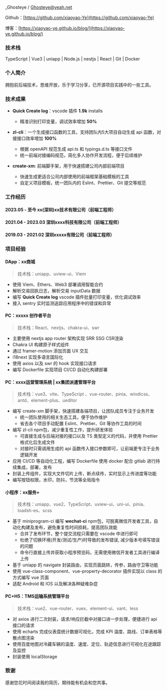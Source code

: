 _Ghosteye / <Ghosteye@yeah.net>

Github：[https://github.com/xiaoyao-Ye](https://github.com/xiaoyao-Ye)

博客：[https://xiaoyao-ye.github.io/blog/](https://xiaoyao-ye.github.io/blog/)

### 技术栈

TypeScript | Vue3 | uniapp | Node.js | nestjs | React | Git | Docker

### 个人简介

拥抱前后端技术，思维开放，乐于学习分享，已开源项目实践中的一些工具。

### 技术成果

- **Quick Create log**：vscode 插件 **1.9k** installs
  - 精准识别打印变量，调试效率增加 **50%**

- **zl-cli**：一个生成接口函数的工具，支持团队内5大项目自动生成 api 函数，对接接口效率增加 **100%**
  - 根据 openAPI 规范生成 api.ts 和 typings.d.ts 等接口文件
  - 统一前端对接编码规范，简化多人协作开发流程，便于后续维护

- **create-xm**: 前端脚手架，用于快速搭建公司内部前端项目
  - 快速生成更适合公司内部使用的前端框架基础模板的工具
  - 自定义项目模板，统一团队内的 Eslint、Prettier、Git 提交等规范

### 工作经历

#### 2023.05 - 至今  xx(深圳)xx技术有限公司（前端工程师）

#### 2021.04 - 2023.03  深圳xxxx科技有限公司（前端工程师）

#### 2019.03 - 2021.02  深圳xxxxx有限公司（前端工程师）

### 项目经验

#### DApp：xx商城

> 技术栈：uniapp、uview-ui、Viem

- 使用 Viem、Ethers、Web3 部署调用智能合约
- 解析交易回执日志，解析交易 inputData 数据
- 编写 **Quick Create log** vscode 插件批量打印变量，优化调试效率
- 接入 sentry 实时监测追踪应用程序中的错误和异常

#### PC：xxxxx 创作者平台

> 技术栈：React、nextjs、chakra-ui、swr

- 主要使用 nextjs app router 架构实现 SRR SSG CSR渲染
- Chakra UI 构建原子样式组件
- 通过 framer-motion 添加页面 UX 交互
- i18next 实现多语言国际化
- 使用 axios 以及 swr 的 hook 实现接口请求
- 编写 Dockerfile 实现项目 CI/CD 自动化构建部署

#### PC：xxxx运营管理系统  | xx集团派遣管理平台

> 技术栈：vue3、vite、TypeScript 、vue-router、pinia、windicss、antd、element-plus、ueditor

- 编写 create-xm 脚手架，快速搭建各端项目，让团队成员专注于业务开发
  - 统一团队使用的相关生态工具，便于协作维护
  - 省去各个项目手动配置 Eslint、Prettier、Git 等协作工具的时间
- 编写 zl-cli npm包，减少重复性工作，提升研发体验
  - 可直接生成与后端对接的接口以及 TS 类型定义的代码，并使用 Prettier 格式化后生成文件
  - 对接时只需调用生成的 api 函数传入接口参数即可，让前端更专注于业务逻辑开发
- 应用 CI/CD 等自动化工程，编写 Dockerfile 使用 docker 配合 gitlab 进行持续集成，部署，发布
- 封装上传组件，实现大文件切片上传，断点续传，实时显示上传进度等功能
- 编写按钮权限，水印，防抖，节流等全局指令

#### 小程序：xx服务+

> 技术栈：uniapp、vue2、TypeScript、uview-ui、uni-ui、pinia、loadsh-es、scss

- 基于 miniprogram-ci 编写 **wechat-ci** npm包，可脱离微信开发者工具，自动化构建及发布，避免重复性时间损耗，提高团队效能
  - 合并了发布环节，整个提交流程只需要在 vscode 中进行即可
  - 杜绝了切换环境(开发/测试/生产)时导致的发布错误, 减少版本号填写错误的问题
  - 命令行直接上传并获取小程序预览码，无需使用微信开发者工具进行编译上传
- 基于 uniapp 的 navigate 封装路由，实现页面跳转，传参，路由守卫等功能
- 使用 vue-class-component、vue-property-decorator 插件实现以 class 的方式编写 vue 页面
- 适配 Android 和 IOS 以及解决各种疑难杂症

#### PC+H5：TMS运输系统管理平台

> 技术栈：vue2、vue-router、vuex、element-ui、vant、less

- 对 axios 进行二次封装，请求/响应拦截中对接口进一步处理，便捷进行 api 接口的请求
- 使用 echarts 完成仪表盘统计数据可视化，完成 KPI 温度、路线、订单表格等散点图渲染
- 使用百度地图对冷藏车辆的温度、速度、定位、轨迹信息进行可视化在途跟踪及监控
- 封装使用 localStorage

### 致谢

感谢您花时间阅读我的简历，期待能有机会和您共事。
